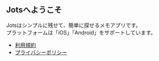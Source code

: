 ## Jotsへようこそ

Jotsはシンプルに残せて、簡単に探せるメモアプリです。<br>
プラットフォームは「iOS」「Android」をサポートしています。

- [利用規約](terms.md)
- [プライバシーポリシー](privacy.md)
